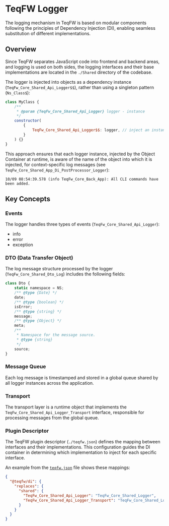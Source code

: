 # TeqFW Logger

The logging mechanism in TeqFW is based on modular components following the principles of Dependency Injection (DI),
enabling seamless substitution of different implementations.

## Overview

Since TeqFW separates JavaScript code into frontend and backend areas, and logging is used on both sides, the
logging interfaces and their base implementations are located in the `./Shared` directory of the codebase.

The logger is injected into objects as a dependency instance (`TeqFw_Core_Shared_Api_Logger$$`), rather than using a
singleton pattern (`Ns_Class$`):

```js
class MyClass {
    /**
     * @param {TeqFw_Core_Shared_Api_Logger} logger - instance
     */
    constructor(
        {
            TeqFw_Core_Shared_Api_Logger$$: logger, // inject an instance ('$$' at the end of ID)
        }
    ) {}
}
```

This approach ensures that each logger instance, injected by the Object Container at runtime, is aware of the name of
the object into which it is injected, for context-specific log messages (see
`TeqFw_Core_Shared_App_Di_PostProcessor_Logger`):

```
10/09 08:54:39.578 (info TeqFw_Core_Back_App): All CLI commands have been added.
```

## Key Concepts

### Events

The logger handles three types of events (`TeqFw_Core_Shared_Api_Logger`):

* info
* error
* exception

### DTO (Data Transfer Object)

The log message structure processed by the logger (`TeqFw_Core_Shared_Dto_Log`) includes the following fields:

```js
class Dto {
    static namespace = NS;
    /** @type {Date} */
    date;
    /** @type {boolean} */
    isError;
    /** @type {string} */
    message;
    /** @type {Object} */
    meta;
    /**
     * Namespace for the message source.
     * @type {string}
     */
    source;
}
```

### Message Queue

Each log message is timestamped and stored in a global queue shared by all logger instances across the application.

### Transport

The transport layer is a runtime object that implements the `TeqFw_Core_Shared_Api_Logger_Transport` interface,
responsible for processing messages from the global queue.

### Plugin Descriptor

The TeqFW plugin descriptor (`./teqfw.json`) defines the mapping between interfaces and their implementations. This
configuration guides the DI container in determining which implementation to inject for each specific interface.

An example from the [`teqfw.json`](https://raw.githubusercontent.com/teqfw/core/refs/heads/main/teqfw.json) file shows
these mappings:

```json
{
  "@teqfw/di": {
    "replaces": {
      "shared": {
        "TeqFw_Core_Shared_Api_Logger": "TeqFw_Core_Shared_Logger",
        "TeqFw_Core_Shared_Api_Logger_Transport": "TeqFw_Core_Shared_Logger_Transport_Console"
      }
    }
  }
}
```